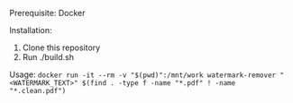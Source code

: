 Prerequisite: Docker

Installation:
1. Clone this repository
2. Run ./build.sh

Usage: `docker run -it --rm -v "$(pwd)":/mnt/work watermark-remover "<WATERMARK_TEXT>" $(find . -type f -name "*.pdf" ! -name "*.clean.pdf")`
